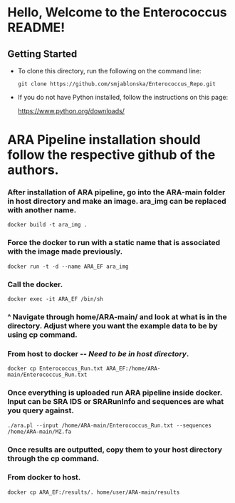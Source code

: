# Hello, Welcome to the Enterococcus README!

## Getting Started

* To clone this directory, run the following on the command line:

    `git clone https://github.com/smjablonska/Enterococcus_Repo.git`

* If you do not have Python installed, follow the instructions on this page:

    https://www.python.org/downloads/

# ARA Pipeline installation should follow the respective github of the authors. 

### After installation of ARA pipeline, go into the ARA-main folder in host directory and make an image. ara_img can be replaced with another name.  

```docker build -t ara_img . ```

### Force the docker to run with a static name that is associated with the image made previously. 

```docker run -t -d --name ARA_EF ara_img```

### Call the docker. 
```docker exec -it ARA_EF /bin/sh```

### ^ Navigate through home/ARA-main/ and look at what is in the directory. Adjust where you want the example data to be by using cp command. 

### From host to docker -- *Need to be in host directory*. 
```docker cp Enterococcus_Run.txt ARA_EF:/home/ARA-main/Enterococcus_Run.txt```

### Once everything is uploaded run ARA pipeline inside docker. Input can be SRA IDS or SRARunInfo and sequences are what you query against. 
```./ara.pl --input /home/ARA-main/Enterococcus_Run.txt --sequences /home/ARA-main/MZ.fa```

### Once results are outputted, copy them to your host directory through the cp command. 

### From docker to host.
```docker cp ARA_EF:/results/. home/user/ARA-main/results```
